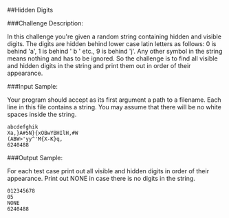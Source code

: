 ##Hidden Digits

###Challenge Description:

In this challenge you're given a random string containing hidden and visible digits. The digits are hidden behind lower case latin letters as follows: 0 is behind 'a', 1 is behind ' b ' etc., 9 is behind 'j'. Any other symbol in the string means nothing and has to be ignored. So the challenge is to find all visible and hidden digits in the string and print them out in order of their appearance.

###Input Sample:

Your program should accept as its first argument a path to a filename. Each line in this file contains a string. You may assume that there will be no white spaces inside the string.
```
abcdefghik
Xa,}A#5N}{xOBwYBHIlH,#W
(ABW>'yy^'M{X-K}q,
6240488
```

###Output Sample:

For each test case print out all visible and hidden digits in order of their appearance. Print out NONE in case there is no digits in the string.
```
012345678
05
NONE
6240488
```

